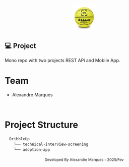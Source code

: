 <h1 align="center">
  <img alt="" height="80" title="" src=".github/dribbleup-logo.png" />
</h1>

## 💻 Project

Mono repo with two projects REST APi and Mobile App.

# Team

- Alexandre Marques

<br />

# Project Structure

```bash
  DribbleUp
    └── technical-interview-screening
    └── adoption-app
```

<div align="center">
  <small>Developed By Alexandre Marques - 2025/Fev</small>
</div>
